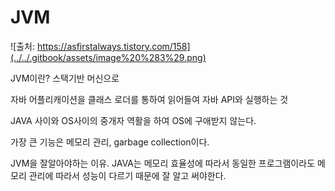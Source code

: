 # JVM

![&#xCD9C;&#xCC98;: https://asfirstalways.tistory.com/158](../../.gitbook/assets/image%20%283%29.png)

JVM이란? 스택기반 머신으로 

자바 어플리캐이션을 클래스 로더를 통하여 읽어들여 자바 API와 실행하는 것

JAVA 사이와 OS사이의 중개자 역활을 하여 OS에 구애받지 않는다.

가장 큰 기능은 메모리 관리, garbage collection이다.

JVM을 잘알아야하는 이유. JAVA는 메모리 효율성에 따라서 동일한 프로그램이라도 메모리 관리에 따라서 성능이 다르기 때문에 잘 알고 써야한다.



